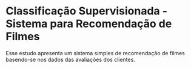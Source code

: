 # Classificação Supervisionada - Sistema para Recomendação de Filmes
Esse estudo apresenta um sistema simples de recomendação de filmes basendo-se nos dados das avaliações dos clientes.
